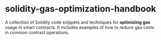 # solidity-gas-optimization-handbook
A collection of Solidity code snippets and techniques for **optimizing gas** usage in smart contracts. It includes examples of how to reduce gas costs in common contract operations.
